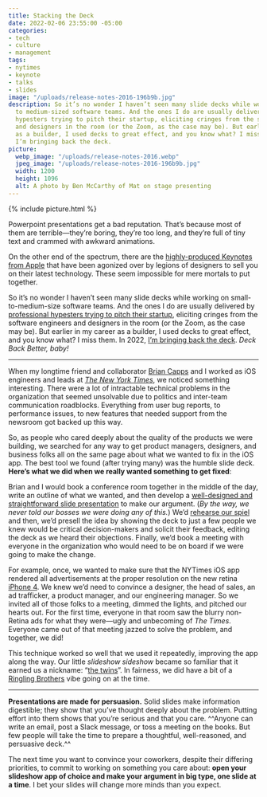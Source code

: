 ```yaml
---
title: Stacking the Deck
date: 2022-02-06 23:55:00 -05:00
categories:
- tech
- culture
- management
tags:
- nytimes
- keynote
- talks
- slides
image: "/uploads/release-notes-2016-196b9b.jpg"
description: So it’s no wonder I haven’t seen many slide decks while working on small-
  to medium-sized software teams. And the ones I do are usually delivered by professional
  hypesters trying to pitch their startup, eliciting cringes from the software engineers
  and designers in the room (or the Zoom, as the case may be). But earlier in my career
  as a builder, I used decks to great effect, and you know what? I miss them. In 2022,
  I’m bringing back the deck.
picture:
  webp_image: "/uploads/release-notes-2016.webp"
  jpeg_image: "/uploads/release-notes-2016-196b9b.jpg"
  width: 1200
  height: 1096
  alt: A photo by Ben McCarthy of Mat on stage presenting
---
```


{% include picture.html %}

Powerpoint presentations get a bad reputation. That’s because most of them are terrible—they’re boring, they’re too long, and they’re full of tiny text and crammed with awkward animations.

On the other end of the spectrum, there are the [highly-produced Keynotes from Apple](https://medium.com/adventures-in-consumer-technology/this-is-how-we-make-slides-at-apple-b8a84352bf6d) that have been agonized over by legions of designers to sell you on their latest technology. These seem impossible for mere mortals to put together.

So it’s no wonder I haven’t seen many slide decks while working on small-to-medium-size software teams. And the ones I do are usually delivered by [professional hypesters trying to pitch their startup](https://piktochart.com/blog/startup-pitch-decks-what-you-can-learn/), eliciting cringes from the software engineers and designers in the room (or the Zoom, as the case may be). But earlier in my career as a builder, I used decks to great effect, and you know what? I miss them. In 2022, [I’m bringing back the deck](https://matthewbischoff.com/about/#talks). *Deck Back Better, baby!*

* * *

When my longtime friend and collaborator [Brian Capps](http://briancapps.org) and I worked as iOS engineers and leads at *[The New York Times](https://nytimes.com)*, we noticed something interesting. There were a lot of intractable technical problems in the organization that seemed unsolvable due to politics and inter-team communication roadblocks. Everything from user bug reports, to performance issues, to new features that needed support from the newsroom got backed up this way.

So, as people who cared deeply about the quality of the products we were building, we searched for any way to get product managers, designers, and business folks all on the same page about what we wanted to fix in the iOS app. The best tool we found (after trying many) was the humble slide deck. **Here’s what we did when we really wanted something to get fixed**: 

Brian and I would book a conference room together in the middle of the day, write an outline of what we wanted, and then develop a [well-designed and straightforward slide presentation](https://www.presentationzen.com) to make our argument. (*By the way, we never told our bosses we were doing any of this.*) We’d [rehearse our spiel](https://randsinrepose.com/archives/out-loud/) and then, we’d presell the idea by showing the deck to just a few people we knew would be critical decision-makers and solicit their feedback, editing the deck as we heard their objections. Finally, we’d book a meeting with everyone in the organization who would need to be on board if we were going to make the change. 

For example, once, we wanted to make sure that the NYTimes iOS app rendered all advertisements at the proper resolution on the new retina [iPhone 4](https://en.wikipedia.org/wiki/IPhone_4). We knew we’d need to convince a designer, the head of sales, an ad trafficker, a product manager, and our engineering manager. So we invited all of those folks to a meeting, dimmed the lights, and pitched our hearts out. For the first time, everyone in that room saw the blurry non-Retina ads for what they were—ugly and unbecoming of *The Times*. Everyone came out of that meeting jazzed to solve the problem, and together, we did! 

This technique worked so well that we used it repeatedly, improving the app along the way. Our little *slideshow sideshow* became so familiar that it earned us a nickname: “[the twins](https://www.instagram.com/p/Z9eWb2nvW0/)”. In fairness, we did have a bit of a [Ringling Brothers](https://en.wikipedia.org/wiki/Ringling_brothers) vibe going on at the time. 

* * *

**Presentations are made for persuasion.** Solid slides make information digestible; they show that you’ve thought deeply about the problem. Putting effort into them shows that you’re serious and that you care. ^^Anyone can write an email, post a Slack message, or toss a meeting on the books. But few people will take the time to prepare a thoughtful, well-reasoned, and persuasive deck.^^

The next time you want to convince your coworkers, despite their differing priorities, to commit to working on something you care about: **open your slideshow app of choice and make your argument in big type, one slide at a time**. I bet your slides will change more minds than you expect.